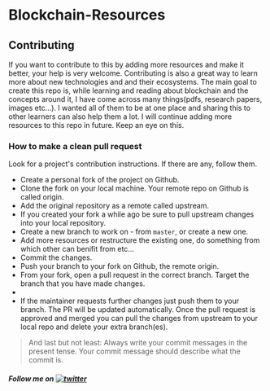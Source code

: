 # Blockchain-Resources

## Contributing
If you want to contribute to this by adding more resources and make it better, your help is very welcome. Contributing is also a great way to learn more about new technologies and and their ecosystems. The main goal to create this repo is, while learning and reading about blockchain and the concepts around it, I have come across many things(pdfs, research papers, images etc...). I wanted all of them to be at one place and sharing this to other learners can also help them a lot. I will continue adding more resources to this repo in future. Keep an eye on this. 

### How to make a clean pull request
Look for a project's contribution instructions. If there are any, follow them.

- Create a personal fork of the project on Github.
- Clone the fork on your local machine. Your remote repo on Github is called origin.
- Add the original repository as a remote called upstream.
- If you created your fork a while ago be sure to pull upstream changes into your local repository.
- Create a new branch to work on - from ```master```, or create a new one.
- Add more resources or restructure the existing one, do something from which other can benifit from etc...
- Commit the changes.
- Push your branch to your fork on Github, the remote origin.
- From your fork, open a pull request in the correct branch. Target the branch that you have made changes.
- 
- If the maintainer requests further changes just push them to your branch. The PR will be updated automatically.
Once the pull request is approved and merged you can pull the changes from upstream to your local repo and delete your extra branch(es).

> And last but not least: Always write your commit messages in the present tense. Your commit message should describe what the commit is.


##### Follow me on [![twitter][1.1]][1]

[1.1]: https://i.imgur.com/iYkheW1.png
[1]: https://twitter.com/blockchain_dev2